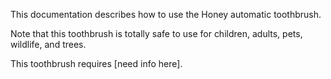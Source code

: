 

This documentation describes how to use the Honey automatic toothbrush.


Note that this toothbrush is totally safe to use for children, adults, pets, wildlife, and trees.

This toothbrush requires [need info here].